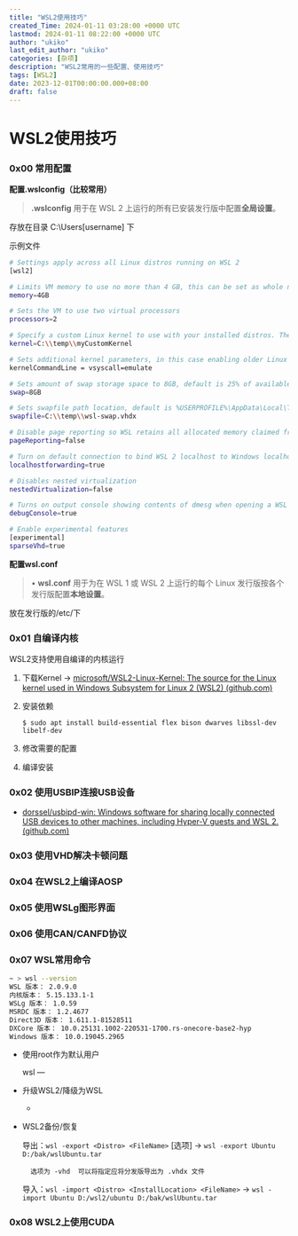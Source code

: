 ```yaml
---
title: "WSL2使用技巧"
created_Time: 2024-01-11 03:28:00 +0000 UTC
lastmod: 2024-01-11 08:22:00 +0000 UTC
author: "ukiko"
last_edit_author: "ukiko"
categories: [杂项]
description: "WSL2常用的一些配置、使用技巧"
tags: [WSL2]
date: 2023-12-01T00:00:00.000+08:00
draft: false
---
```


# WSL2使用技巧

### 0x00 常用配置

**配置.wslconfig（比较常用）**

> **.wslconfig** 用于在 WSL 2 上运行的所有已安装发行版中配置**全局设置**。

存放在目录 C:\Users\[username] 下

示例文件

```bash
# Settings apply across all Linux distros running on WSL 2
[wsl2]

# Limits VM memory to use no more than 4 GB, this can be set as whole numbers using GB or MB
memory=4GB 

# Sets the VM to use two virtual processors
processors=2

# Specify a custom Linux kernel to use with your installed distros. The default kernel used can be found at https://github.com/microsoft/WSL2-Linux-Kernel
kernel=C:\\temp\\myCustomKernel

# Sets additional kernel parameters, in this case enabling older Linux base images such as Centos 6
kernelCommandLine = vsyscall=emulate

# Sets amount of swap storage space to 8GB, default is 25% of available RAM
swap=8GB

# Sets swapfile path location, default is %USERPROFILE%\AppData\Local\Temp\swap.vhdx
swapfile=C:\\temp\\wsl-swap.vhdx

# Disable page reporting so WSL retains all allocated memory claimed from Windows and releases none back when free
pageReporting=false

# Turn on default connection to bind WSL 2 localhost to Windows localhost
localhostforwarding=true

# Disables nested virtualization
nestedVirtualization=false

# Turns on output console showing contents of dmesg when opening a WSL 2 distro for debugging
debugConsole=true

# Enable experimental features
[experimental]
sparseVhd=true
```



**配置wsl.conf**

> • **wsl.conf** 用于为在 WSL 1 或 WSL 2 上运行的每个 Linux 发行版按各个发行版配置**本地设置**。

放在发行版的/etc/下



### 0x01 自编译内核

WSL2支持使用自编译的内核运行

1. 下载Kernel → [microsoft/WSL2-Linux-Kernel: The source for the Linux kernel used in Windows Subsystem for Linux 2 (WSL2) (github.com)](https://github.com/microsoft/WSL2-Linux-Kernel)

1. 安装依赖

	`$ sudo apt install build-essential flex bison dwarves libssl-dev libelf-dev`



1. 修改需要的配置

1. 编译安装

### 0x02 使用USBIP连接USB设备

- [dorssel/usbipd-win: Windows software for sharing locally connected USB devices to other machines, including Hyper-V guests and WSL 2. (github.com)](https://github.com/dorssel/usbipd-win)

### 0x03 使用VHD解决卡顿问题



### 0x04 在WSL2上编译AOSP



### 0x05 使用WSLg图形界面



### 0x06 使用CAN/CANFD协议



### 0x07 WSL常用命令

```bash
~ > wsl --version                                                                                 01/11/2024 01:45:41 PM
WSL 版本： 2.0.9.0
内核版本： 5.15.133.1-1
WSLg 版本： 1.0.59
MSRDC 版本： 1.2.4677
Direct3D 版本： 1.611.1-81528511
DXCore 版本： 10.0.25131.1002-220531-1700.rs-onecore-base2-hyp
Windows 版本： 10.0.19045.2965
```

- 使用root作为默认用户

	wsl —



- 升级WSL2/降级为WSL

	- 



- WSL2备份/恢复

	导出：`wsl -export <Distro> <FileName>` [选项] → `wsl -export Ubuntu D:/bak/wslUbuntu.tar`
	
		选项为 -vhd  可以将指定应将分发版导出为 .vhdx 文件
	
	

	导入：`wsl -import <Distro> <InstallLocation> <FileName>` → `wsl -import Ubuntu D:/wsl2/ubuntu D:/bak/wslUbuntu.tar`



### 0x08 WSL2上使用CUDA



